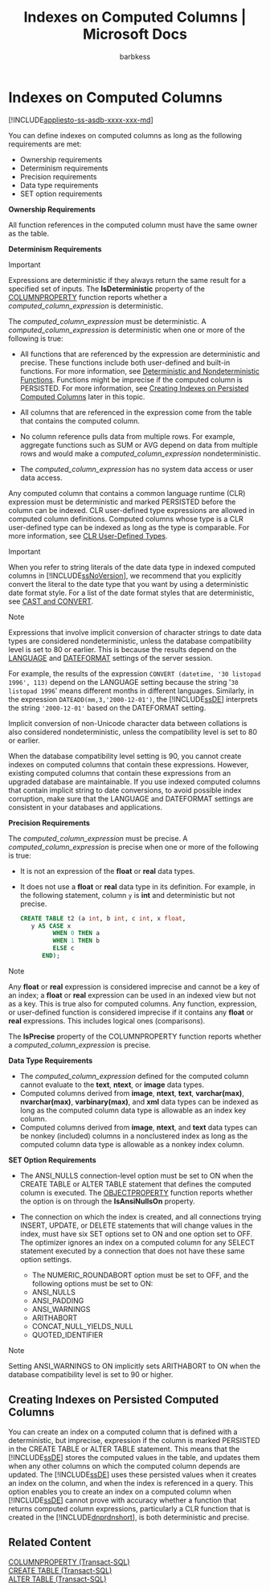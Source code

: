 ﻿---
title: "Indexes on Computed Columns | Microsoft Docs"
ms.custom: ""
ms.date: "12/21/2017"
ms.prod: "sql"
ms.prod_service: "database-engine, sql-database"
ms.service: ""
ms.component: "indexes"
ms.reviewer: ""
ms.suite: "sql"
ms.technology: 
  - "dbe-indexes"
ms.tgt_pltfrm: ""
ms.topic: "article"
helpviewer_keywords: 
  - "computed columns, index creation"
  - "index creation [SQL Server], computed columns"
  - "imprecise columns"
  - "persisted computed columns"
  - "precise [SQL Server]"
ms.assetid: 8d17ac9c-f3af-4bbb-9cc1-5cf647e994c4
caps.latest.revision: 41
author: "barbkess"
ms.author: "barbkess"
manager: "craigg"
monikerRange: "= azuresqldb-current || >= sql-server-2016 || = sqlallproducts-allversions"
---
# Indexes on Computed Columns
[!INCLUDE[appliesto-ss-asdb-xxxx-xxx-md](../../includes/appliesto-ss-asdb-xxxx-xxx-md.md)]

You can define indexes on computed columns as long as the following requirements are met:  
  
-   Ownership requirements  
-   Determinism requirements  
-   Precision requirements  
-   Data type requirements  
-   SET option requirements  
  
**Ownership Requirements**  
  
All function references in the computed column must have the same owner as the table.  
  
**Determinism Requirements**  
  
> [!IMPORTANT]  
>  Expressions are deterministic if they always return the same result for a specified set of inputs. The **IsDeterministic** property of the [COLUMNPROPERTY](../../t-sql/functions/columnproperty-transact-sql.md) function reports whether a *computed_column_expression* is deterministic.  
  
 The *computed_column_expression* must be deterministic. A *computed_column_expression* is deterministic when one or more of the following is true:  
  
-   All functions that are referenced by the expression are deterministic and precise. These functions include both user-defined and built-in functions. For more information, see [Deterministic and Nondeterministic Functions](../../relational-databases/user-defined-functions/deterministic-and-nondeterministic-functions.md). Functions might be imprecise if the computed column is PERSISTED. For more information, see [Creating Indexes on Persisted Computed Columns](#BKMK_persisted) later in this topic.  
  
-   All columns that are referenced in the expression come from the table that contains the computed column.  
  
-   No column reference pulls data from multiple rows. For example, aggregate functions such as SUM or AVG depend on data from multiple rows and would make a *computed_column_expression* nondeterministic.  
  
-   The *computed_column_expression* has no system data access or user data access.  
  
Any computed column that contains a common language runtime (CLR) expression must be deterministic and marked PERSISTED before the column can be indexed. CLR user-defined type expressions are allowed in computed column definitions. Computed columns whose type is a CLR user-defined type can be indexed as long as the type is comparable. For more information, see [CLR User-Defined Types](../../relational-databases/clr-integration-database-objects-user-defined-types/clr-user-defined-types.md).  
  
> [!IMPORTANT]  
>  When you refer to string literals of the date data type in indexed computed columns in [!INCLUDE[ssNoVersion](../../includes/ssnoversion-md.md)], we recommend that you explicitly convert the literal to the date type that you want by using a deterministic date format style. For a list of the date format styles that are deterministic, see [CAST and CONVERT](../../t-sql/functions/cast-and-convert-transact-sql.md). 

> [!NOTE]
> Expressions that involve implicit conversion of character strings to date data types are considered nondeterministic, unless the database compatibility level is set to 80 or earlier. This is because the results depend on the [LANGUAGE](../../t-sql/statements/set-language-transact-sql.md) and [DATEFORMAT](../../t-sql/statements/set-dateformat-transact-sql.md) settings of the server session. 
>
> For example, the results of the expression `CONVERT (datetime, '30 listopad 1996', 113)` depend on the LANGUAGE setting because the string '`30 listopad 1996`' means different months in different languages. 
> Similarly, in the expression `DATEADD(mm,3,'2000-12-01')`, the [!INCLUDE[ssDE](../../includes/ssde-md.md)] interprets the string `'2000-12-01'` based on the DATEFORMAT setting.  
>   
> Implicit conversion of non-Unicode character data between collations is also considered nondeterministic, unless the compatibility level is set to 80 or earlier.  
>   
> When the database compatibility level setting is 90, you cannot create indexes on computed columns that contain these expressions. However, existing computed columns that contain these expressions from an upgraded database are maintainable. If you use indexed computed columns that contain implicit string to date conversions, to avoid possible index corruption, make sure that the LANGUAGE and DATEFORMAT settings are consistent in your databases and applications.  
  
 **Precision Requirements**  
  
 The *computed_column_expression* must be precise. A *computed_column_expression* is precise when one or more of the following is true:  
  
-   It is not an expression of the **float** or **real** data types.  
-   It does not use a **float** or **real** data type in its definition. For example, in the following statement, column `y` is **int** and deterministic but not precise.  
  
    ```sql  
    CREATE TABLE t2 (a int, b int, c int, x float,   
       y AS CASE x   
             WHEN 0 THEN a   
             WHEN 1 THEN b   
             ELSE c   
          END);  
    ```  
  
> [!NOTE]  
> Any **float** or **real** expression is considered imprecise and cannot be a key of an index; a **float** or **real** expression can be used in an indexed view but not as a key. This is true also for computed columns. Any function, expression, or user-defined function is considered imprecise if it contains any **float** or **real** expressions. This includes logical ones (comparisons).  
  
The **IsPrecise** property of the COLUMNPROPERTY function reports whether a *computed_column_expression* is precise.  
  
**Data Type Requirements**  
  
-   The *computed_column_expression* defined for the computed column cannot evaluate to the **text**, **ntext**, or **image** data types.  
-   Computed columns derived from **image**, **ntext**, **text**, **varchar(max)**, **nvarchar(max)**, **varbinary(max)**, and **xml** data types can be indexed as long as the computed column data type is allowable as an index key column.  
-   Computed columns derived from **image**, **ntext**, and **text** data types can be nonkey (included) columns in a nonclustered index as long as the computed column data type is allowable as a nonkey index column.  
  
**SET Option Requirements**  
  
-   The ANSI_NULLS connection-level option must be set to ON when the CREATE TABLE or ALTER TABLE statement that defines the computed column is executed. The [OBJECTPROPERTY](../../t-sql/functions/objectproperty-transact-sql.md) function reports whether the option is on through the **IsAnsiNullsOn** property.  
-   The connection on which the index is created, and all connections trying INSERT, UPDATE, or DELETE statements that will change values in the index, must have six SET options set to ON and one option set to OFF. The optimizer ignores an index on a computed column for any SELECT statement executed by a connection that does not have these same option settings.  
  
    -   The NUMERIC_ROUNDABORT option must be set to OFF, and the following options must be set to ON:  
    -   ANSI_NULLS  
    -   ANSI_PADDING  
    -   ANSI_WARNINGS  
    -   ARITHABORT  
    -   CONCAT_NULL_YIELDS_NULL  
    -   QUOTED_IDENTIFIER  
  
> [!NOTE]
> Setting ANSI_WARNINGS to ON implicitly sets ARITHABORT to ON when the database compatibility level is set to 90 or higher.  
  
## <a name="BKMK_persisted"></a> Creating Indexes on Persisted Computed Columns  
You can create an index on a computed column that is defined with a deterministic, but imprecise, expression if the column is marked PERSISTED in the CREATE TABLE or ALTER TABLE statement. This means that the [!INCLUDE[ssDE](../../includes/ssde-md.md)] stores the computed values in the table, and updates them when any other columns on which the computed column depends are updated. The [!INCLUDE[ssDE](../../includes/ssde-md.md)] uses these persisted values when it creates an index on the column, and when the index is referenced in a query. This option enables you to create an index on a computed column when [!INCLUDE[ssDE](../../includes/ssde-md.md)] cannot prove with accuracy whether a function that returns computed column expressions, particularly a CLR function that is created in the [!INCLUDE[dnprdnshort](../../includes/dnprdnshort-md.md)], is both deterministic and precise.  
  
## Related Content  
 [COLUMNPROPERTY &#40;Transact-SQL&#41;](../../t-sql/functions/columnproperty-transact-sql.md)   
 [CREATE TABLE &#40;Transact-SQL&#41;](../../t-sql/statements/create-table-transact-sql.md)    
 [ALTER TABLE &#40;Transact-SQL&#41;](../../t-sql/statements/alter-table-transact-sql.md)
  
  
